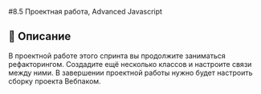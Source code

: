 #8.5 Проектная работа, Advanced Javascript
## :thinking: Описание

В проектной работе этого спринта вы продолжите заниматься рефакторингом. Создадите ещё несколько классов и настроите связи между ними. В завершении проектной работы нужно будет настроить сборку проекта Вебпаком.




